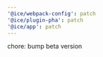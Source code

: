 ```yaml
---
'@ice/webpack-config': patch
'@ice/plugin-pha': patch
'@ice/app': patch
---
```


chore: bump beta version
